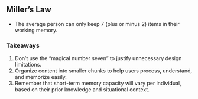 ## Miller’s Law

- The average person can only keep 7 (plus or minus 2) items in their working memory.

### Takeaways
1. Don’t use the “magical number seven” to justify unnecessary design limitations.
2. Organize content into smaller chunks to help users process, understand, and memorize easily.
3. Remember that short-term memory capacity will vary per individual, based on their prior knowledge and situational context.
